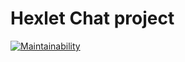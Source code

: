# Hexlet Chat project

[![Maintainability](https://api.codeclimate.com/v1/badges/a0942bf1f94bb1e33d0e/maintainability)](https://codeclimate.com/github/nbardzinkevichh/frontend-project-12/maintainability)